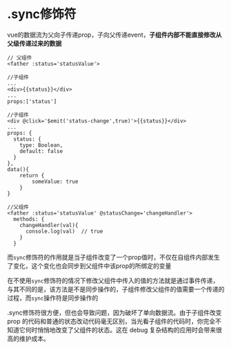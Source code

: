 # .sync修饰符

vue的数据流为父向子传递prop，子向父传递event，**子组件内部不能直接修改从父级传递过来的数据**

```vue
// 父组件
<father :status='statusValue'>

//子组件
...
<div>{{status}}</div>
...
props:['status']
```



```vue
//子组件
<div @click='$emit('status-change',true)'>{{status}}</div>
...
props: {
  status: {
    type: Boolean,
    default: false
  }
},
data(){
    return {
        someValue: true
    }
}

//父组件
<father :status='statusValue' @statusChange='changeHandler'>
  methods: {
    changeHandler(val){
      console.log(val)  // true
    }
  }
```



而`sync`修饰符的作用就是当子组件改变了一个prop值时，不仅在自组件内部发生了变化，这个变化也会同步到父组件中该prop的所绑定的变量

在不使用`sync`修饰符的情况下修改父组件中传入的值的方法就是通过事件传递，与其不同的是，该方法是不是同步操作的，子组件修改父组件的值需要一个传递的过程，而`sync`操作符是同步操作的



.sync修饰符很方便，但也会导致问题，因为破坏了单向数据流。由于子组件改变 prop 的代码和普通的状态改动代码毫无区别，当光看子组件的代码时，你完全不知道它何时悄悄地改变了父组件的状态。这在 debug 复杂结构的应用时会带来很高的维护成本。

